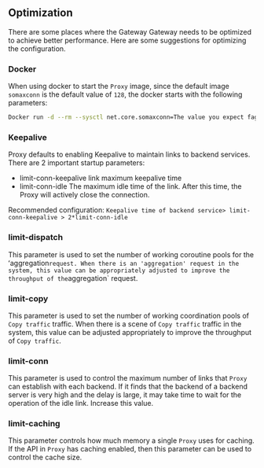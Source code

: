 ## Optimization
There are some places where the Gateway Gateway needs to be optimized to achieve better performance. Here are some suggestions for optimizing the configuration.

### Docker
When using docker to start the `Proxy` image, since the default image `somaxconn` is the default value of `128`, the docker starts with the following parameters:
```bash
Docker run -d --rm --sysctl net.core.somaxconn=The value you expect fagongzi/proxy
```

### Keepalive
Proxy defaults to enabling Keepalive to maintain links to backend services. There are 2 important startup parameters:
* limit-conn-keepalive link maximum keepalive time
* limit-conn-idle The maximum idle time of the link. After this time, the Proxy will actively close the connection.

Recommended configuration: `Keepalive time of backend service> limit-conn-keepalive > 2*limit-conn-idle`

### limit-dispatch
This parameter is used to set the number of working coroutine pools for the ʻaggregation` request. When there is an 'aggregation' request in the system, this value can be appropriately adjusted to improve the throughput of the `aggregation` request.

### limit-copy
This parameter is used to set the number of working coordination pools of `Copy traffic` traffic. When there is a scene of `Copy traffic` traffic in the system, this value can be adjusted appropriately to improve the throughput of `Copy traffic`.

### limit-conn
This parameter is used to control the maximum number of links that `Proxy` can establish with each backend. If it finds that the backend of a backend server is very high and the delay is large, it may take time to wait for the operation of the idle link. Increase this value.

### limit-caching
This parameter controls how much memory a single `Proxy` uses for caching. If the API in `Proxy` has caching enabled, then this parameter can be used to control the cache size.